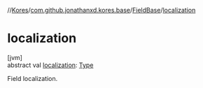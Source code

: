 //[Kores](../../../index.md)/[com.github.jonathanxd.kores.base](../index.md)/[FieldBase](index.md)/[localization](localization.md)

# localization

[jvm]\
abstract val [localization](localization.md): [Type](https://docs.oracle.com/javase/8/docs/api/java/lang/reflect/Type.html)

Field localization.
